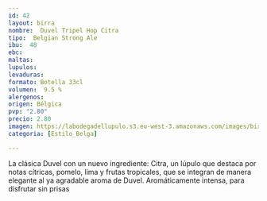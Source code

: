 ```yaml
---
id: 42
layout: birra
nombre:  Duvel Tripel Hop Citra
tipo:  Belgian Strong Ale
ibu:  48
ebc:
maltas: 
lupulos: 
levaduras: 
formato: Botella 33cl
volumen:  9.5 %
alergenos: 
origen: Bélgica
pvp: "2.80"
precio: 2.80
imagen: https://labodegadellupulo.s3.eu-west-3.amazonaws.com/images/birras/duveltriple.jpg
categoria: [Estilo_Belga]

---
```

La clásica Duvel con un nuevo ingrediente: Citra, un lúpulo que destaca por notas cítricas, pomelo, lima y frutas tropicales, que se integran de manera elegante al ya agradable aroma de Duvel. Aromáticamente intensa, para disfrutar sin prisas






